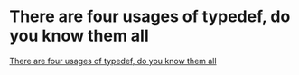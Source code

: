 # There are four usages of typedef, do you know them all
[There are four usages of typedef, do you know them all](https://aiwithcloud.com/2022/09/16/there_are_four_usages_of_typedef_do_you_know_them_all/)